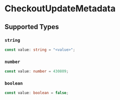 # CheckoutUpdateMetadata


## Supported Types

### `string`

```typescript
const value: string = "<value>";
```

### `number`

```typescript
const value: number = 430809;
```

### `boolean`

```typescript
const value: boolean = false;
```

